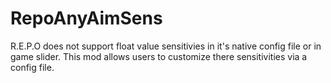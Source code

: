 # RepoAnyAimSens
R.E.P.O does not support float value sensitivies in it's native config file or in game slider. This mod allows users to customize there sensitivities via a config file.
